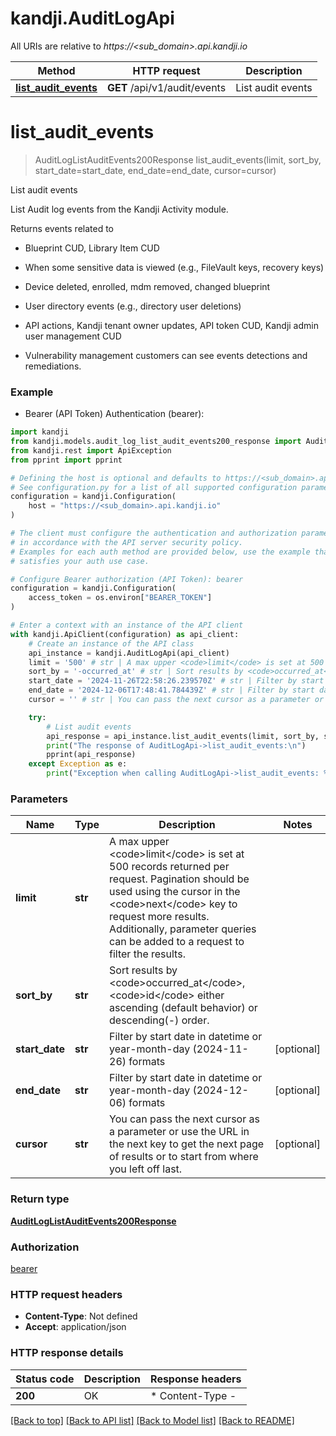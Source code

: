 # kandji.AuditLogApi

All URIs are relative to *https://&lt;sub_domain&gt;.api.kandji.io*

Method | HTTP request | Description
------------- | ------------- | -------------
[**list_audit_events**](AuditLogApi.md#list_audit_events) | **GET** /api/v1/audit/events | List audit events


# **list_audit_events**
> AuditLogListAuditEvents200Response list_audit_events(limit, sort_by, start_date=start_date, end_date=end_date, cursor=cursor)

List audit events

<p>List Audit log events from the Kandji Activity module.</p>
<p>Returns events related to</p>
<ul>
<li><p>Blueprint CUD, Library Item CUD</p>
</li>
<li><p>When some sensitive data is viewed (e.g., FileVault keys, recovery keys)</p>
</li>
<li><p>Device deleted, enrolled, mdm removed, changed blueprint</p>
</li>
<li><p>User directory events (e.g., directory user deletions)</p>
</li>
<li><p>API actions, Kandji tenant owner updates, API token CUD, Kandji admin user management CUD</p>
</li>
<li><p>Vulnerability management customers can see events detections and remediations.</p>
</li>
</ul>

### Example

* Bearer (API Token) Authentication (bearer):

```python
import kandji
from kandji.models.audit_log_list_audit_events200_response import AuditLogListAuditEvents200Response
from kandji.rest import ApiException
from pprint import pprint

# Defining the host is optional and defaults to https://<sub_domain>.api.kandji.io
# See configuration.py for a list of all supported configuration parameters.
configuration = kandji.Configuration(
    host = "https://<sub_domain>.api.kandji.io"
)

# The client must configure the authentication and authorization parameters
# in accordance with the API server security policy.
# Examples for each auth method are provided below, use the example that
# satisfies your auth use case.

# Configure Bearer authorization (API Token): bearer
configuration = kandji.Configuration(
    access_token = os.environ["BEARER_TOKEN"]
)

# Enter a context with an instance of the API client
with kandji.ApiClient(configuration) as api_client:
    # Create an instance of the API class
    api_instance = kandji.AuditLogApi(api_client)
    limit = '500' # str | A max upper <code>limit</code> is set at 500 records returned per request. Pagination should be used using the cursor in the <code>next</code> key to request more results. Additionally, parameter queries can be added to a request to filter the results.
    sort_by = '-occurred_at' # str | Sort results by <code>occurred_at</code>, <code>id</code> either ascending (default behavior) or descending(-) order.
    start_date = '2024-11-26T22:58:26.239570Z' # str | Filter by start date in datetime or year-month-day (2024-11-26) formats (optional)
    end_date = '2024-12-06T17:48:41.784439Z' # str | Filter by start date in datetime or year-month-day (2024-12-06) formats (optional)
    cursor = '' # str | You can pass the next cursor as a parameter or use the URL in the next key to get the next page of results or to start from where you left off last. (optional)

    try:
        # List audit events
        api_response = api_instance.list_audit_events(limit, sort_by, start_date=start_date, end_date=end_date, cursor=cursor)
        print("The response of AuditLogApi->list_audit_events:\n")
        pprint(api_response)
    except Exception as e:
        print("Exception when calling AuditLogApi->list_audit_events: %s\n" % e)
```



### Parameters


Name | Type | Description  | Notes
------------- | ------------- | ------------- | -------------
 **limit** | **str**| A max upper &lt;code&gt;limit&lt;/code&gt; is set at 500 records returned per request. Pagination should be used using the cursor in the &lt;code&gt;next&lt;/code&gt; key to request more results. Additionally, parameter queries can be added to a request to filter the results. | 
 **sort_by** | **str**| Sort results by &lt;code&gt;occurred_at&lt;/code&gt;, &lt;code&gt;id&lt;/code&gt; either ascending (default behavior) or descending(-) order. | 
 **start_date** | **str**| Filter by start date in datetime or year-month-day (2024-11-26) formats | [optional] 
 **end_date** | **str**| Filter by start date in datetime or year-month-day (2024-12-06) formats | [optional] 
 **cursor** | **str**| You can pass the next cursor as a parameter or use the URL in the next key to get the next page of results or to start from where you left off last. | [optional] 

### Return type

[**AuditLogListAuditEvents200Response**](AuditLogListAuditEvents200Response.md)

### Authorization

[bearer](../README.md#bearer)

### HTTP request headers

 - **Content-Type**: Not defined
 - **Accept**: application/json

### HTTP response details

| Status code | Description | Response headers |
|-------------|-------------|------------------|
**200** | OK |  * Content-Type -  <br>  |

[[Back to top]](#) [[Back to API list]](../README.md#documentation-for-api-endpoints) [[Back to Model list]](../README.md#documentation-for-models) [[Back to README]](../README.md)

